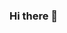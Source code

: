 ### Hi there 👋

<!--
[![An image of @thecodereule's Holopin badges, which is a link to view their full Holopin profile](https://holopin.me/thecodereule)](https://holopin.io/@thecodereule)
**thecodereule/thecodereule** is a ✨ _special_ ✨ repository because its `README.md` (this file) appears on your GitHub profile.

Here are some ideas to get you started:

- 🔭 I’m currently working on ...
- 🌱 I’m currently learning ...
- 👯 I’m looking to collaborate on ...
- 🤔 I’m looking for help with ...
- 💬 Ask me about ...
- 📫 How to reach me: ...
- 😄 Pronouns: ...
- ⚡ Fun fact: ...
-->
